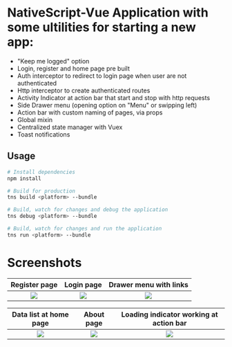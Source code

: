 
# NativeScript-Vue Application with some ultilities for starting a new app:

* "Keep me logged" option
* Login, register and home page pre built
* Auth interceptor to redirect to login page when user are not authenticated
* Http interceptor to create authenticated routes
* Activity Indicator at action bar that start and stop with http requests
* Side Drawer menu (opening option on "Menu" or swipping left)
* Action bar with custom naming of pages, via props
* Global mixin
* Centralized state manager with Vuex
* Toast notifications

## Usage

``` bash
# Install dependencies
npm install

# Build for production
tns build <platform> --bundle

# Build, watch for changes and debug the application
tns debug <platform> --bundle

# Build, watch for changes and run the application
tns run <platform> --bundle
```


# Screenshots


Register page              |  Login page               | Drawer menu with links
:-------------------------:|:-------------------------:|:-------------------------:
![](https://raw.githubusercontent.com/thiagohagy/NativeScriptVueTemplate2.0/master/screenshots/1.png)  |  ![](https://raw.githubusercontent.com/thiagohagy/NativeScriptVueTemplate2.0/master/screenshots/2.png) |  ![](https://raw.githubusercontent.com/thiagohagy/NativeScriptVueTemplate2.0/master/screenshots/3.png)

Data list at home page     |  About page               |  Loading indicator working at action bar
:-------------------------:|:-------------------------:|:-------------------------:
![](https://raw.githubusercontent.com/thiagohagy/NativeScriptVueTemplate2.0/master/screenshots/4.png)  |  ![](https://raw.githubusercontent.com/thiagohagy/NativeScriptVueTemplate2.0/master/screenshots/5.png) |  ![](https://raw.githubusercontent.com/thiagohagy/NativeScriptVueTemplate2.0/master/screenshots/6.png)